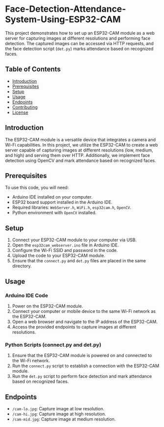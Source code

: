 # Face-Detection-Attendance-System-Using-ESP32-CAM



This project demonstrates how to set up an ESP32-CAM module as a web server for capturing images at different resolutions and performing face detection. The captured images can be accessed via HTTP requests, and the face detection script (`det.py`) marks attendance based on recognized faces.

## Table of Contents

- [Introduction](#introduction)
- [Prerequisites](#prerequisites)
- [Setup](#setup)
- [Usage](#usage)
- [Endpoints](#endpoints)
- [Contributing](#contributing)
- [License](#license)

## Introduction

The ESP32-CAM module is a versatile device that integrates a camera and Wi-Fi capabilities. In this project, we utilize the ESP32-CAM to create a web server capable of capturing images at different resolutions (low, medium, and high) and serving them over HTTP. Additionally, we implement face detection using OpenCV and mark attendance based on recognized faces.

## Prerequisites

To use this code, you will need:

- Arduino IDE installed on your computer.
- ESP32 board support installed in the Arduino IDE.
- Required libraries: `WebServer.h`, `WiFi.h`, `esp32cam.h`, `OpenCV`.
- Python environment with `OpenCV` installed.

## Setup

1. Connect your ESP32-CAM module to your computer via USB.
2. Open the `esp32cam_webserver.ino` file in Arduino IDE.
3. Configure the Wi-Fi SSID and password in the code.
4. Upload the code to your ESP32-CAM module.
5. Ensure that the `connect.py` and `det.py` files are placed in the same directory.

## Usage

### Arduino IDE Code

1. Power on the ESP32-CAM module.
2. Connect your computer or mobile device to the same Wi-Fi network as the ESP32-CAM.
3. Open a web browser and navigate to the IP address of the ESP32-CAM.
4. Access the provided endpoints to capture images at different resolutions.

### Python Scripts (connect.py and det.py)

1. Ensure that the ESP32-CAM module is powered on and connected to the Wi-Fi network.
2. Run the `connect.py` script to establish a connection with the ESP32-CAM module.
3. Run the `det.py` script to perform face detection and mark attendance based on recognized faces.

## Endpoints

- `/cam-lo.jpg`: Capture image at low resolution.
- `/cam-hi.jpg`: Capture image at high resolution.
- `/cam-mid.jpg`: Capture image at medium resolution.

